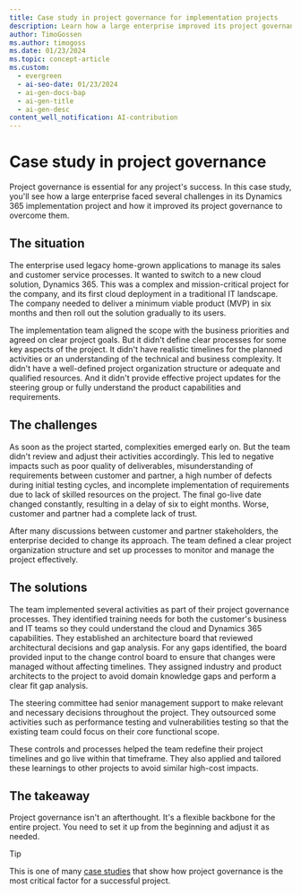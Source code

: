 ```yaml
---
title: Case study in project governance for implementation projects
description: Learn how a large enterprise improved its project governance and achieved a successful Dynamics 365 implementation after facing several challenges.
author: TimoGossen
ms.author: timogoss
ms.date: 01/23/2024
ms.topic: concept-article
ms.custom:
  - evergreen
  - ai-seo-date: 01/23/2024
  - ai-gen-docs-bap
  - ai-gen-title
  - ai-gen-desc
content_well_notification: AI-contribution
---
```


# Case study in project governance

Project governance is essential for any project's success. In this case study, you'll see how a large enterprise faced several challenges in its Dynamics 365 implementation project and how it improved its project governance to overcome them.

## The situation

The enterprise used legacy home-grown applications to manage its sales and customer service processes. It wanted to switch to a new cloud solution, Dynamics 365. This was a complex and mission-critical project for the company, and its first cloud deployment in a traditional IT landscape. The company needed to deliver a minimum viable product (MVP) in six months and then roll out the solution gradually to its users.

The implementation team aligned the scope with the business priorities and agreed on clear project goals. But it didn't define clear processes for some key aspects of the project. It didn't have realistic timelines for the planned activities or an understanding of the technical and business complexity. It didn't have a well-defined project organization structure or adequate and qualified resources. And it didn't provide effective project updates for the steering group or fully understand the product capabilities and requirements.

## The challenges

As soon as the project started, complexities emerged early on. But the team didn't review and adjust their activities accordingly. This led to negative impacts such as poor quality of deliverables, misunderstanding of requirements between customer and partner, a high number of defects during initial testing cycles, and incomplete implementation of requirements due to lack of skilled resources on the project. The final go-live date changed constantly, resulting in a delay of six to eight months. Worse, customer and partner had a complete lack of trust.

After many discussions between customer and partner stakeholders, the enterprise decided to change its approach. The team defined a clear project organization structure and set up processes to monitor and manage the project effectively.

## The solutions

The team implemented several activities as part of their project governance processes. They identified training needs for both the customer's business and IT teams so they could understand the cloud and Dynamics 365 capabilities. They established an architecture board that reviewed architectural decisions and gap analysis. For any gaps identified, the board provided input to the change control board to ensure that changes were managed without affecting timelines. They assigned industry and product architects to the project to avoid domain knowledge gaps and perform a clear fit gap analysis.

The steering committee had senior management support to make relevant and necessary decisions throughout the project. They outsourced some activities such as performance testing and vulnerabilities testing so that the existing team could focus on their core functional scope.

These controls and processes helped the team redefine their project timelines and go live within that timeframe. They also applied and tailored these learnings to other projects to avoid similar high-cost impacts.

## The takeaway

Project governance isn't an afterthought. It's a flexible backbone for the entire project. You need to set it up from the beginning and adjust it as needed.

> [!TIP]
> This is one of many [case studies](https://www.pmi.org/learning/library/project-governance-critical-success-9945) that show how project governance is the most critical factor for a successful project.

